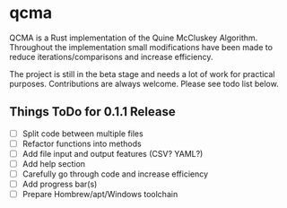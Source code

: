 # qcma
QCMA is a Rust implementation of the Quine McCluskey Algorithm. Throughout the implementation small modifications have been made to reduce iterations/comparisons and increase efficiency. 

The project is still in the beta stage and needs a lot of work for practical purposes. Contributions are always welcome. Please see todo list below.

## Things ToDo for 0.1.1 Release
- [ ] Split code between multiple files
- [ ] Refactor functions into methods
- [ ] Add file input and output features (CSV? YAML?)
- [ ] Add help section
- [ ] Carefully go through code and increase efficiency
- [ ] Add progress bar(s)
- [ ] Prepare Hombrew/apt/Windows toolchain

